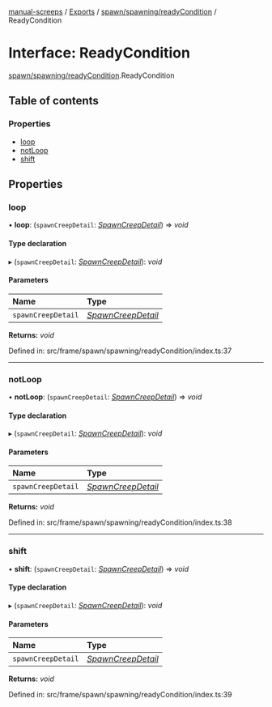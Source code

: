 [manual-screeps](../README.md) / [Exports](../modules.md) / [spawn/spawning/readyCondition](../modules/spawn_spawning_readycondition.md) / ReadyCondition

# Interface: ReadyCondition

[spawn/spawning/readyCondition](../modules/spawn_spawning_readycondition.md).ReadyCondition

## Table of contents

### Properties

- [loop](spawn_spawning_readycondition.readycondition.md#loop)
- [notLoop](spawn_spawning_readycondition.readycondition.md#notloop)
- [shift](spawn_spawning_readycondition.readycondition.md#shift)

## Properties

### loop

• **loop**: (`spawnCreepDetail`: [*SpawnCreepDetail*](spawn_spawnpool_type.spawncreepdetail.md)) => *void*

#### Type declaration

▸ (`spawnCreepDetail`: [*SpawnCreepDetail*](spawn_spawnpool_type.spawncreepdetail.md)): *void*

#### Parameters

| Name | Type |
| :------ | :------ |
| `spawnCreepDetail` | [*SpawnCreepDetail*](spawn_spawnpool_type.spawncreepdetail.md) |

**Returns:** *void*

Defined in: src/frame/spawn/spawning/readyCondition/index.ts:37

___

### notLoop

• **notLoop**: (`spawnCreepDetail`: [*SpawnCreepDetail*](spawn_spawnpool_type.spawncreepdetail.md)) => *void*

#### Type declaration

▸ (`spawnCreepDetail`: [*SpawnCreepDetail*](spawn_spawnpool_type.spawncreepdetail.md)): *void*

#### Parameters

| Name | Type |
| :------ | :------ |
| `spawnCreepDetail` | [*SpawnCreepDetail*](spawn_spawnpool_type.spawncreepdetail.md) |

**Returns:** *void*

Defined in: src/frame/spawn/spawning/readyCondition/index.ts:38

___

### shift

• **shift**: (`spawnCreepDetail`: [*SpawnCreepDetail*](spawn_spawnpool_type.spawncreepdetail.md)) => *void*

#### Type declaration

▸ (`spawnCreepDetail`: [*SpawnCreepDetail*](spawn_spawnpool_type.spawncreepdetail.md)): *void*

#### Parameters

| Name | Type |
| :------ | :------ |
| `spawnCreepDetail` | [*SpawnCreepDetail*](spawn_spawnpool_type.spawncreepdetail.md) |

**Returns:** *void*

Defined in: src/frame/spawn/spawning/readyCondition/index.ts:39
